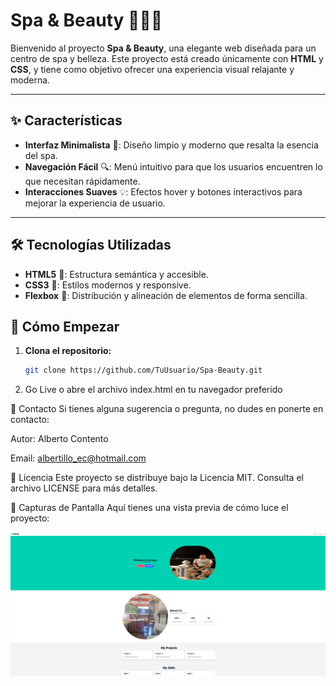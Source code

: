 # Spa & Beauty 🌸💆‍♀️

Bienvenido al proyecto **Spa & Beauty**, una elegante web diseñada para un centro de spa y belleza. Este proyecto está creado únicamente con **HTML** y **CSS**, y tiene como objetivo ofrecer una experiencia visual relajante y moderna.

---

## ✨ Características

- **Interfaz Minimalista** 🎨: Diseño limpio y moderno que resalta la esencia del spa.
- **Navegación Fácil** 🔍: Menú intuitivo para que los usuarios encuentren lo que necesitan rápidamente.
- **Interacciones Suaves** 💡: Efectos hover y botones interactivos para mejorar la experiencia de usuario.

---

## 🛠️ Tecnologías Utilizadas

- **HTML5** 📄: Estructura semántica y accesible.
- **CSS3** 🎨: Estilos modernos y responsive.
- **Flexbox** 📐: Distribución y alineación de elementos de forma sencilla.

## 🚀 Cómo Empezar

1. **Clona el repositorio:**
   ```bash
   git clone https://github.com/TuUsuario/Spa-Beauty.git
   ```
2. Go Live o abre el archivo index.html en tu navegador preferido

💌 Contacto
Si tienes alguna sugerencia o pregunta, no dudes en ponerte en contacto:

Autor: Alberto Contento

Email: albertillo_ec@hotmail.com

📜 Licencia
Este proyecto se distribuye bajo la Licencia MIT. Consulta el archivo LICENSE para más detalles.

🎨 Capturas de Pantalla
Aquí tienes una vista previa de cómo luce el proyecto:

![Pantalla Principal](https://github.com/AlbertoContento/Proyecto-BulmaCss/blob/main/media/Captura%20de%20pantalla.png)